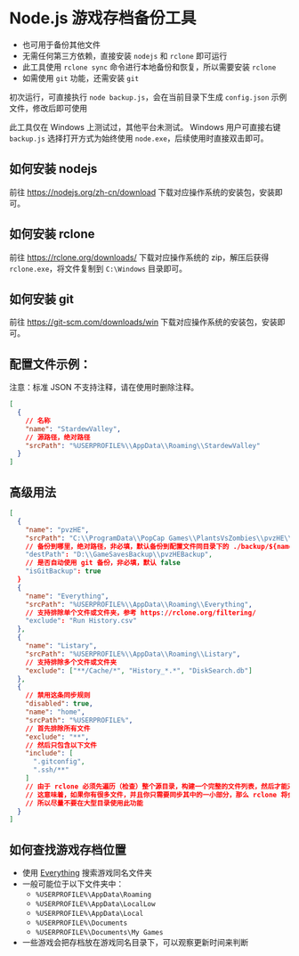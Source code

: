 # Node.js 游戏存档备份工具

- 也可用于备份其他文件
- 无需任何第三方依赖，直接安装 `nodejs` 和 `rclone` 即可运行
- 此工具使用 `rclone sync` 命令进行本地备份和恢复，所以需要安装 `rclone`
- 如需使用 `git` 功能，还需安装 `git`

初次运行，可直接执行 `node backup.js`，会在当前目录下生成 `config.json` 示例文件，修改后即可使用

此工具仅在 Windows 上测试过，其他平台未测试。
Windows 用户可直接右键 `backup.js` 选择打开方式为始终使用 `node.exe`，后续使用时直接双击即可。

## 如何安装 nodejs

前往 https://nodejs.org/zh-cn/download 下载对应操作系统的安装包，安装即可。

## 如何安装 rclone

前往 https://rclone.org/downloads/ 下载对应操作系统的 zip，解压后获得 `rclone.exe`，将文件复制到 `C:\Windows` 目录即可。

## 如何安装 git

前往 https://git-scm.com/downloads/win 下载对应操作系统的安装包，安装即可。

## 配置文件示例：

注意：标准 JSON 不支持注释，请在使用时删除注释。

```json
[
  {
    // 名称
    "name": "StardewValley",
    // 源路径，绝对路径
    "srcPath": "%USERPROFILE%\\AppData\\Roaming\\StardewValley"
  }
]
```

## 高级用法

```json
[
  {
    "name": "pvzHE",
    "srcPath": "C:\\ProgramData\\PopCap Games\\PlantsVsZombies\\pvzHE\\yourdata",
    // 备份到哪里，绝对路径，非必填，默认备份到配置文件同目录下的 ./backup/${name} 文件夹
    "destPath": "D:\\GameSavesBackup\\pvzHEBackup",
    // 是否自动使用 git 备份，非必填，默认 false
    "isGitBackup": true
  }
  {
    "name": "Everything",
    "srcPath": "%USERPROFILE%\\AppData\\Roaming\\Everything",
    // 支持排除单个文件或文件夹，参考 https://rclone.org/filtering/
    "exclude": "Run History.csv"
  },
  {
    "name": "Listary",
    "srcPath": "%USERPROFILE%\\AppData\\Roaming\\Listary",
    // 支持排除多个文件或文件夹
    "exclude": ["**/Cache/*", "History_*.*", "DiskSearch.db"]
  },
  {
    // 禁用这条同步规则
    "disabled": true,
    "name": "home",
    "srcPath": "%USERPROFILE%",
    // 首先排除所有文件
    "exclude": "**",
    // 然后只包含以下文件
    "include": [
      ".gitconfig",
      ".ssh/**"
    ]
    // 由于 rclone 必须先遍历（检查）整个源目录，构建一个完整的文件列表，然后才能对这个列表应用你的 --include 和 --exclude 规则。
    // 这意味着，如果你有很多文件，并且你只需要同步其中的一小部分，那么 rclone 将会花费很长时间来遍历整个源目录。
    // 所以尽量不要在大型目录使用此功能
  }
]
```

## 如何查找游戏存档位置

- 使用 [Everything](https://www.voidtools.com/zh-cn/downloads/) 搜索游戏同名文件夹
- 一般可能位于以下文件夹中：
  - `%USERPROFILE%\AppData\Roaming`
  - `%USERPROFILE%\AppData\LocalLow`
  - `%USERPROFILE%\AppData\Local`
  - `%USERPROFILE%\Documents`
  - `%USERPROFILE%\Documents\My Games`
- 一些游戏会把存档放在游戏同名目录下，可以观察更新时间来判断
